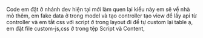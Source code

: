 Code em đặt ở nhánh dev hiện tại mới làm quen lại kiểu này em sẽ về nhà mò thêm, em fake data ở trong model và tạo controller 
tạo view để lấy api từ controller và em tắt css với script ở trong layout đi để tự custom lại table ạ, em đặt file custom-js,css ở trong tệp Script và Content, 
